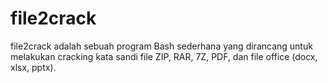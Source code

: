 # file2crack 

file2crack adalah sebuah program Bash sederhana yang dirancang untuk melakukan cracking kata sandi file ZIP, RAR, 7Z, PDF, dan file office (docx, xlsx, pptx).
